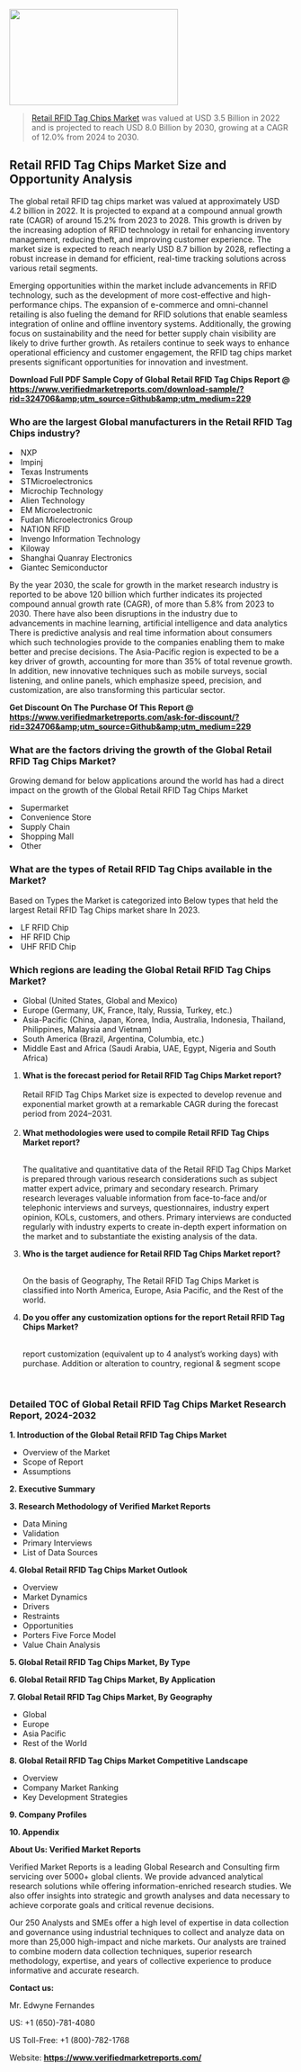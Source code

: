 <img src="https://ffe5etoiles.com/wp-content/uploads/2024/12/MST1-300x171.png" alt="" width="300" height="171" class="alignnone size-medium wp-image-20088" /><blockquote><p><p><a href="https://www.verifiedmarketreports.com/download-sample/?rid=324706&utm_source=Github&utm_medium=229" target="_blank">Retail RFID Tag Chips Market</a> was valued at USD 3.5 Billion in 2022 and is projected to reach USD 8.0 Billion by 2030, growing at a CAGR of 12.0% from 2024 to 2030.</p></blockquote><p><h2>Retail RFID Tag Chips Market Size and Opportunity Analysis</h2><p>The global retail RFID tag chips market was valued at approximately USD 4.2 billion in 2022. It is projected to expand at a compound annual growth rate (CAGR) of around 15.2% from 2023 to 2028. This growth is driven by the increasing adoption of RFID technology in retail for enhancing inventory management, reducing theft, and improving customer experience. The market size is expected to reach nearly USD 8.7 billion by 2028, reflecting a robust increase in demand for efficient, real-time tracking solutions across various retail segments.</p><p>Emerging opportunities within the market include advancements in RFID technology, such as the development of more cost-effective and high-performance chips. The expansion of e-commerce and omni-channel retailing is also fueling the demand for RFID solutions that enable seamless integration of online and offline inventory systems. Additionally, the growing focus on sustainability and the need for better supply chain visibility are likely to drive further growth. As retailers continue to seek ways to enhance operational efficiency and customer engagement, the RFID tag chips market presents significant opportunities for innovation and investment.</p></p><p class=""><strong>Download Full PDF Sample Copy of Global Retail RFID Tag Chips Report @ <a href="https://www.verifiedmarketreports.com/download-sample/?rid=324706&amp;utm_source=Github&amp;utm_medium=229" target="_blank">https://www.verifiedmarketreports.com/download-sample/?rid=324706&amp;utm_source=Github&amp;utm_medium=229</a></strong></p><h3 id="" class="">Who are the largest Global manufacturers in the Retail RFID Tag Chips industry?</h3><p><li>NXP</li><li> Impinj</li><li> Texas Instruments</li><li> STMicroelectronics</li><li> Microchip Technology</li><li> Alien Technology</li><li> EM Microelectronic</li><li> Fudan Microelectronics Group</li><li> NATION RFID</li><li> Invengo Information Technology</li><li> Kiloway</li><li> Shanghai Quanray Electronics</li><li> Giantec Semiconductor</li></p><div class=""><div class="" dir="" data-message-author-role="" data-message-id="" data-message-model-slug=""><div class=""><div class=""><div class=""><div class="" dir="" data-message-author-role="" data-message-id="" data-message-model-slug=""><div class=""><div class=""><p>By the year 2030, the scale for growth in the market research industry is reported to be above 120 billion which further indicates its projected compound annual growth rate (CAGR), of more than 5.8% from 2023 to 2030. There have also been disruptions in the industry due to advancements in machine learning, artificial intelligence and data analytics There is predictive analysis and real time information about consumers which such technologies provide to the companies enabling them to make better and precise decisions. The Asia-Pacific region is expected to be a key driver of growth, accounting for more than 35% of total revenue growth. In addition, new innovative techniques such as mobile surveys, social listening, and online panels, which emphasize speed, precision, and customization, are also transforming this particular sector.</p><p><strong>Get Discount On The Purchase Of This Report @&nbsp; <a href="https://www.verifiedmarketreports.com/ask-for-discount/?rid=324706&amp;utm_source=Github&amp;utm_medium=229" target="_blank">https://www.verifiedmarketreports.com/ask-for-discount/?rid=324706&amp;utm_source=Github&amp;utm_medium=229</a></strong></p></div></div></div></div></div></div></div></div><h3 id="" class="">What are the factors driving the growth of the Global Retail RFID Tag Chips Market?</h3><p id="" class="">Growing demand for below applications around the world has had a direct impact on the growth of the Global Retail RFID Tag Chips Market</p><p id="" class=""><li>Supermarket</li><li> Convenience Store</li><li> Supply Chain</li><li> Shopping Mall</li><li> Other</li></p><h3 id="" class="">What are the types of Retail RFID Tag Chips available in the Market?</h3><p id="" class="">Based on Types the Market is categorized into Below types that held the largest Retail RFID Tag Chips market share In 2023.</p><p id="" class=""><li>LF RFID Chip</li><li> HF RFID Chip</li><li> UHF RFID Chip</li></p><h3 id="" class="">Which regions are leading the Global Retail RFID Tag Chips Market?</h3><ul><li>Global (United States, Global and Mexico)</li><li>Europe (Germany, UK, France, Italy, Russia, Turkey, etc.)</li><li>Asia-Pacific (China, Japan, Korea, India, Australia, Indonesia, Thailand, Philippines, Malaysia and Vietnam)</li><li>South America (Brazil, Argentina, Columbia, etc.)</li><li>Middle East and Africa (Saudi Arabia, UAE, Egypt, Nigeria and South Africa)</li></ul><p><ol><li><strong>What is the forecast period for Retail RFID Tag Chips Market report?<br /></strong><br /><span data-sheets-root="1" data-sheets-value="{&quot;1&quot;:2,&quot;2&quot;:&quot;XXXX size is expected to develop revenue and exponential market growth at a remarkable CAGR during the forecast period from 2024&ndash;2030.&quot;}" data-sheets-userformat="{&quot;2&quot;:12674,&quot;4&quot;:{&quot;1&quot;:2,&quot;2&quot;:16776960},&quot;10&quot;:2,&quot;11&quot;:0,&quot;15&quot;:&quot;Arial&quot;,&quot;16&quot;:12}">Retail RFID Tag Chips Market size is expected to develop revenue and exponential market growth at a remarkable CAGR during the forecast period from 2024&ndash;2031.</span><br /><br /></li><li><strong>What methodologies were used to compile Retail RFID Tag Chips Market report?<br /><br /></strong><p>The qualitative and quantitative data of the&nbsp;Retail RFID Tag Chips Market is prepared through various research considerations such as subject matter expert advice, primary and secondary research. Primary research leverages valuable information from face-to-face and/or telephonic interviews and surveys, questionnaires, industry expert opinion, KOLs, customers, and others. Primary interviews are conducted regularly with industry experts to create in-depth expert information on the market and to substantiate the existing analysis of the data.&nbsp;</p></li><li><strong>Who is the target audience for Retail RFID Tag Chips Market report?<br /><br /></strong><p>On the basis of Geography, The&nbsp;Retail RFID Tag Chips Market is classified into North America, Europe, Asia Pacific, and the Rest of the world.</p></li><li><strong>Do you offer any customization options for the report Retail RFID Tag Chips Market?<br /><br /></strong><p>report customization (equivalent up to 4 analyst&rsquo;s working days) with purchase. Addition or alteration to country, regional &amp; segment scope</p><p>&nbsp;</p></li></ol></p><h3 id="" class="">Detailed TOC of Global Retail RFID Tag Chips Market Research Report, 2024-2032</h3><p id="" class=""><strong>1. Introduction of the Global Retail RFID Tag Chips Market</strong></p><ul><li>Overview of the Market</li><li>Scope of Report</li><li>Assumptions</li></ul><p id="" class=""><strong>2. Executive Summary</strong></p><p id="" class=""><strong>3. Research Methodology of&nbsp;Verified Market Reports</strong></p><ul><li>Data Mining</li><li>Validation</li><li>Primary Interviews</li><li>List of Data Sources</li></ul><p id="" class=""><strong>4. Global Retail RFID Tag Chips Market Outlook</strong></p><ul><li>Overview</li><li>Market Dynamics</li><li>Drivers</li><li>Restraints</li><li>Opportunities</li><li>Porters Five Force Model</li><li>Value Chain Analysis</li></ul><p id="" class=""><strong>5. Global Retail RFID Tag Chips Market, By&nbsp;Type</strong></p><p id="" class=""><strong>6. Global Retail RFID Tag Chips Market, By Application</strong></p><p id="" class=""><strong>7. Global Retail RFID Tag Chips Market, By Geography</strong></p><ul><li>Global</li><li>Europe</li><li>Asia Pacific</li><li>Rest of the World</li></ul><p id="" class=""><strong>8. Global Retail RFID Tag Chips Market Competitive Landscape</strong></p><ul><li>Overview</li><li>Company Market Ranking</li><li>Key Development Strategies</li></ul><p id="" class=""><strong>9. Company Profiles</strong></p><p id="" class=""><strong>10. Appendix</strong></p><p id="" class=""><strong>About Us: Verified Market Reports</strong></p><p id="" class="">Verified Market Reports is a leading Global Research and Consulting firm servicing over 5000+ global clients. We provide advanced analytical research solutions while offering information-enriched research studies. We also offer insights into strategic and growth analyses and data necessary to achieve corporate goals and critical revenue decisions.</p><p id="" class="">Our 250 Analysts and SMEs offer a high level of expertise in data collection and governance using industrial techniques to collect and analyze data on more than 25,000 high-impact and niche markets. Our analysts are trained to combine modern data collection techniques, superior research methodology, expertise, and years of collective experience to produce informative and accurate research.</p><p id="" class=""><strong>Contact us:</strong></p><p id="" class="">Mr. Edwyne Fernandes</p><p id="" class="">US: +1 (650)-781-4080</p><p id="" class="">US Toll-Free: +1 (800)-782-1768</p><p id="" class="">Website: <a target="" data-test-app-aware-link=""><strong>https://www.verifiedmarketreports.com/</strong></a></p>
